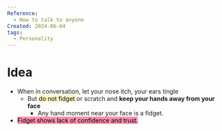 ```yaml
---
Reference:
  - How to talk to anyone
Created: 2024-06-04
tags:
  - Personality
---
```

# Idea

* When in conversation, let your nose itch, your ears tingle 
	* But <mark style="background: #FFF3A3A6;">do not fidget </mark>or scratch and **keep your hands away from your face**
		* Any hand moment near your face is a fidget. 
* <mark style="background: #FF5582A6;">Fidget shows lack of confidence and trust.</mark>
